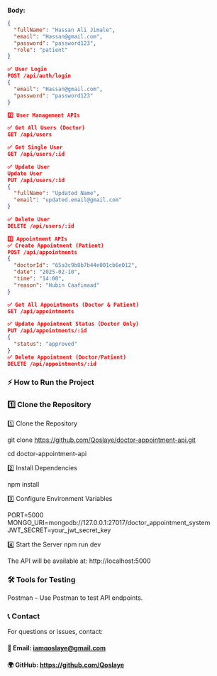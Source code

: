 **Body:**
```json
{
  "fullName": "Hassan Ali Jimale",
  "email": "Hassan@gmail.com",
  "password": "password123",
  "role": "patient"
}

✅ User Login
POST /api/auth/login
{
  "email": "Hassan@gmail.com",
  "password": "password123"
}

2️⃣ User Management APIs

✅ Get All Users (Doctor)
GET /api/users

✅ Get Single User
GET /api/users/:id

✅ Update User
Update User
PUT /api/users/:id
{
  "fullName": "Updated Name",
  "email": "updated.email@gmail.com"
}

✅ Delete User
DELETE /api/users/:id

3️⃣ Appointment APIs
✅ Create Appointment (Patient)
POST /api/appointments
{
  "doctorId": "65a3c9b8b7b44e001cb6e012",
  "date": "2025-02-10",
  "time": "14:00",
  "reason": "Hubin Caafimaad"
}

✅ Get All Appointments (Doctor & Patient)
GET /api/appointments

✅ Update Appointment Status (Doctor Only)
PUT /api/appointments/:id
{
  "status": "approved"
}
✅ Delete Appointment (Doctor/Patient)
DELETE /api/appointments/:id
```

### ⚡ How to Run the Project 
### 1️⃣ Clone the Repository 

1️⃣ Clone the Repository

git clone https://github.com/Qoslaye/doctor-appointment-api.git

cd doctor-appointment-api

2️⃣ Install Dependencies

npm install

3️⃣ Configure Environment Variables

PORT=5000
MONGO_URI=mongodb://127.0.0.1:27017/doctor_appointment_system
JWT_SECRET=your_jwt_secret_key

4️⃣ Start the Server
npm run dev

The API will be available at:
http://localhost:5000

### 🛠 Tools for Testing
Postman – Use Postman to test API endpoints.


### 📞 Contact
For questions or issues, contact:
#### 📧 Email: iamqoslaye@gmail.com
#### 🌍 GitHub: https://github.com/Qoslaye
